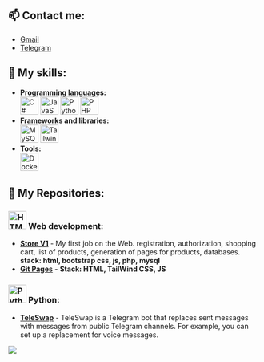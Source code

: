 ## 📫 Contact me:
- [Gmail](mailto:Rerowros@gmail.com)
- [Telegram](https://t.me/ITMEMORE)
## 🚀 My skills:
- **Programming languages:** <br>
 <a href="https://docs.microsoft.com/en-us/dotnet/csharp/" target="_blank" rel="noreferrer"><img src="https://raw.githubusercontent.com/danielcranney/readme-generator/main/public/icons/skills/csharp-colored.svg" width="36" height="36" alt="C#" /></a>
 <a href="https://developer.mozilla.org/en-US/docs/Web/JavaScript" target="_blank" rel="noreferrer"><img src="https://raw.githubusercontent.com/danielcranney/readme-generator/main/public/icons/skills/javascript-colored.svg" width="36" height="36" alt="JavaScript" /></a>
 <a href="https://www.python.org/" target="_blank" rel="noreferrer"><img src="https://raw.githubusercontent.com/danielcranney/readme-generator/main/public/icons/skills/python-colored.svg" width="36" height="36" alt="Python" /></a>
 <a href="https://www.php.net/" target="_blank" rel="noreferrer"><img src="https://raw.githubusercontent.com/danielcranney/readme-generator/main/public/icons/skills/php-colored.svg" width="36" height="36" alt="PHP" /></a>
- **Frameworks and libraries:** <br>
<a href="https://www.mysql.com/" target="_blank" rel="noreferrer"><img src="https://raw.githubusercontent.com/danielcranney/readme-generator/main/public/icons/skills/mysql-colored.svg" width="36" height="36" alt="MySQL" /></a>
<a href="https://tailwindcss.com/" target="_blank" rel="noreferrer"><img src="https://raw.githubusercontent.com/danielcranney/readme-generator/main/public/icons/skills/tailwindcss-colored.svg" width="36" height="36" alt="TailwindCSS" /></a>
- **Tools:** <br>
<a href="https://www.docker.com/" target="_blank" rel="noreferrer"><img src="https://raw.githubusercontent.com/danielcranney/readme-generator/main/public/icons/skills/docker-colored.svg" width="36" height="36" alt="Docker" /></a>

## 📁 My Repositories:
### <a href="https://developer.mozilla.org/en-US/docs/Glossary/HTML5" target="_blank" rel="noreferrer"><img src="https://raw.githubusercontent.com/danielcranney/readme-generator/main/public/icons/skills/html5-colored.svg" width="36" height="36" alt="HTML5" /></a> Web development:
- [**Store V1**](https://github.com/Rerowros/Mysite) - My first job on the Web. registration, authorization, shopping cart, list of products, generation of pages for products, databases. **stack: html, bootstrap css, js, php, mysql**
- [**Git Pages**](https://rerowros.github.io/) - **Stack: HTML, TailWind CSS, JS**

### <a href="https://www.python.org/" target="_blank" rel="noreferrer"><img src="https://raw.githubusercontent.com/danielcranney/readme-generator/main/public/icons/skills/python-colored.svg" width="36" height="36" alt="Python" /></a> Python:
- [**TeleSwap**](https://github.com/Rerowros/TeleSwap) - TeleSwap is a Telegram bot that replaces sent messages with messages from public Telegram channels. For example, you can set up a replacement for voice messages.

<!-- ### <a href="https://nodejs.org/en/" target="_blank" rel="noreferrer"><img src="https://raw.githubusercontent.com/danielcranney/readme-generator/main/public/icons/skills/nodejs-colored.svg" width="36" height="36" alt="NodeJS" /></a> Native applications:
- [**Node JS**](https://github.com/Rerowros/T-BANK_JS_BACKEND) -->

<img src="https://github-readme-stats.vercel.app/api?username=Rerowros&show_icons=true&theme=radical"/> 
<!-- <a href="https://github.com/Rerowros" align="left"> <img src="https://github-readme-stats.vercel.app/api/top-langs/?username=Rerowros&langs_count=10&title_color=0891b2&text_color=ffffff&icon_color=0891b2&bg_color=1c1917&hide_border=true&locale=en&custom_title=Top%20%Languages" alt="Top Languages" /></a>
